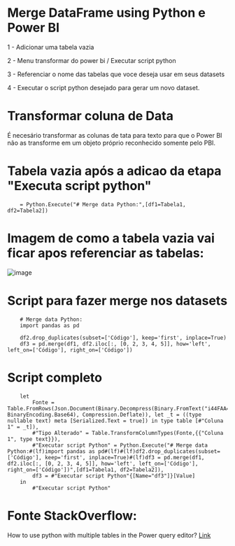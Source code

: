 # Merge DataFrame using Python e Power BI
1 - Adicionar uma tabela vazia

2 - Menu transformar do power bi /  Executar script python

3 - Referenciar o nome das tabelas que voce deseja usar em seus datasets

4 - Executar o script python desejado para gerar um novo dataset.


# Transformar coluna de Data
É necesário transformar as colunas de tata para texto para que o Power BI não as transforme em um objeto próprio reconhecido somente pelo PBI.

# Tabela vazia após a adicao da etapa "Executa script python"
        = Python.Execute("# Merge data Python:",[df1=Tabela1, df2=Tabela2])

# Imagem de como a tabela vazia vai ficar apos referenciar as tabelas:
![image](https://user-images.githubusercontent.com/49626719/173365663-dfb365a4-a306-4f6c-84ef-e60ee5ae130f.png)


# Script para fazer merge nos datasets
        # Merge data Python:
        import pandas as pd

        df2.drop_duplicates(subset=['Código'], keep='first', inplace=True)
        df3 = pd.merge(df1, df2.iloc[:, [0, 2, 3, 4, 5]], how='left', left_on=['Código'], right_on=['Código'])
        
# Script completo
        let
            Fonte = Table.FromRows(Json.Document(Binary.Decompress(Binary.FromText("i44FAA==", BinaryEncoding.Base64), Compression.Deflate)), let _t = ((type nullable text) meta [Serialized.Text = true]) in type table [#"Coluna 1" = _t]),
            #"Tipo Alterado" = Table.TransformColumnTypes(Fonte,{{"Coluna 1", type text}}),
            #"Executar script Python" = Python.Execute("# Merge data Python:#(lf)import pandas as pd#(lf)#(lf)df2.drop_duplicates(subset=['Código'], keep='first', inplace=True)#(lf)df3 = pd.merge(df1, df2.iloc[:, [0, 2, 3, 4, 5]], how='left', left_on=['Código'], right_on=['Código'])",[df1=Tabela1, df2=Tabela2]),
            df3 = #"Executar script Python"{[Name="df3"]}[Value]
        in
            #"Executar script Python"
            
# Fonte StackOverflow:
How to use python with multiple tables in the Power query editor? [Link](https://stackoverflow.com/questions/51947441/power-bi-how-to-use-python-with-multiple-tables-in-the-power-query-editor)
